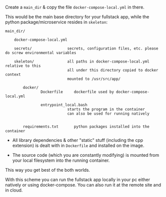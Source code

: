 Create a ``main_dir`` & copy the file ``docker-compose-local.yml`` in there.

This would be the main base directory for your fullstack app, while the python package/microservice
resides in ``skeleton``:
```
main_dir/

    docker-compose-local.yml

    secrets/                secrets, configuration files, etc. please do screw environmental variables

    skeleton/               all paths in docker-compose-local.yml relative to this
                            all under this directory copied to docker context
                            mounted to /usr/src/app/

        docker/
                Dockerfile     dockerfile used by docker-compose-local.yml

                entrypoint_local.bash
                            starts the program in the container
                            can also be used for running natively
                                

        requirements.txt       python packages installed into the container

```

- All library dependencies & other "static" stuff (including the cpp extension) is dealt with in ``Dockerfile``
and installed on the image.

- The source code (which you are constantly modifying) is mounted from your local filesystem into the running container.

This way you get best of the both worlds.

With this scheme you can run the fullstack app locally in your pc either natively or using docker-compose.  You can also
run it at the remote site and in cloud.

